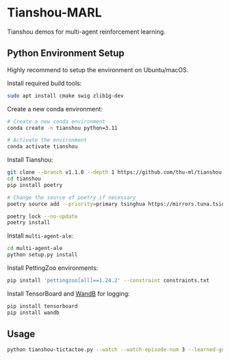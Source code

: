 # Tianshou-MARL

Tianshou demos for multi-agent reinforcement learning.

## Python Environment Setup

Highly recommend to setup the environment on Ubuntu/macOS.

Install required build tools:

```bash
sudo apt install cmake swig zlib1g-dev
```

Create a new conda environment:

```bash
# Create a new conda environment
conda create -n tianshou python=3.11

# Activate the environment
conda activate tianshou
```

Install Tianshou:

```bash
git clone --branch v1.1.0 --depth 1 https://github.com/thu-ml/tianshou.git
cd tianshou
pip install poetry

# Change the source of poetry if necessary
poetry source add --priority=primary tsinghua https://mirrors.tuna.tsinghua.edu.cn/pypi/web/simple

poetry lock --no-update
poetry install
```

Install `multi-agent-ale`:

```bash
cd multi-agent-ale
python setup.py install
```

Install PettingZoo environments:

```bash
pip install 'pettingzoo[all]==1.24.2' --constraint constraints.txt
```

Install TensorBoard and [WandB](https://wandb.ai/home) for logging:

```bash
pip install tensorboard
pip install wandb
```

## Usage

```bash
python tianshou-tictactoe.py --watch --watch-episode-num 3 --learned-go-first
```
